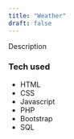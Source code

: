 ```yaml
---
title: "Weather"
draft: false
---
```


Description

### Tech used

* HTML
* CSS
* Javascript
* PHP
* Bootstrap
* SQL
